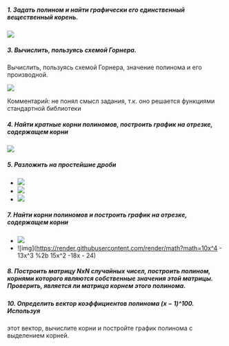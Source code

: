 ##### 1. Задать полином и найти графически его единственный вещественный корень.

<img src="https://render.githubusercontent.com/render/math?math=x^3-3.55x^2%2b5.1x-3.1">

##### 3. Вычислить, пользуясь схемой Горнера. 

Вычислить, пользуясь схемой Горнера, значение полинома и его производной.

<img src="https://render.githubusercontent.com/render/math?math=x^4-2x^3%2b6x^2-10x%2b16, x_0=4">

Комментарий: не понял смысл задания, т.к. оно решается функциями стандартной библиотеки 

##### 4. Найти кратные корни полиномов, построить график на отрезке, содержащем корни

<img src="https://render.githubusercontent.com/render/math?math=x^{2n}-nx^{n%2b1}%2bnx^{n-1}-1">

##### 5. Разложить на простейшие дроби

- <img src="https://render.githubusercontent.com/render/math?math=\frac{x^2}{(x-1)(x%2b2)(x%2b3)}">
- <img src="https://render.githubusercontent.com/render/math?math=\frac{3%2bx}{(x-1)(x^2%2b1)}">
- <img src="https://render.githubusercontent.com/render/math?math=\frac{x^2}{(x^4-1)}">

##### 7. Найти корни полиномов и построить график на отрезке, содержащем корни

- <img src="https://render.githubusercontent.com/render/math?math=x^3-6x^2%2b15x-14">
- ![img](https://render.githubusercontent.com/render/math?math=10x^4 - 13x^3 %2b 15x^2 -18x - 24)

##### 8. Построить матрицу NxN случайных чисел, построить полином, корнями которого являются собственные значения этой матрицы. Проверить, является ли матрица корнем этого полинома.

##### 10. Определить вектор коэффициентов полинома (x − 1)^100. Используя
этот вектор, вычислите корни и постройте график полинома с выделением корней. 